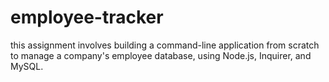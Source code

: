 # employee-tracker
this assignment involves building a command-line application from scratch to manage a company's employee database, using Node.js, Inquirer, and MySQL.
